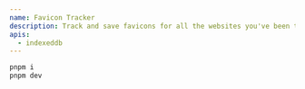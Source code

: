 ```yaml
---
name: Favicon Tracker
description: Track and save favicons for all the websites you've been to.
apis:
  - indexeddb
---
```


```sh
pnpm i
pnpm dev
```
